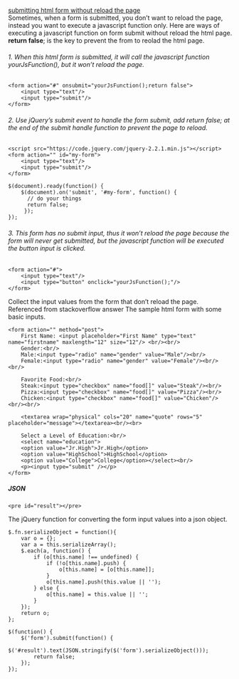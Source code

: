 [submitting html form without reload the page](https://www.codexpedia.com/javascript/submitting-html-form-without-reload-the-page/)  
Sometimes, when a form is submitted, you don’t want to reload the page, instead you want to execute a javascript function only. Here are ways of executing a javascript function on form submit without reload the html page. **return false**; is the key to prevent the from to reolad the html page.

###### 1. When this html form is submitted, it will call the javascript function yourJsFunction(), but it won’t reload the page.

```
<form action="#" onsubmit="yourJsFunction();return false">
    <input type="text"/>
    <input type="submit"/>
</form>
```
###### 2. Use jQuery’s submit event to handle the form submit, add return false; at the end of the submit handle function to prevent the page to reload.

```
<script src="https://code.jquery.com/jquery-2.2.1.min.js"></script>
<form action="" id="my-form">
    <input type="text"/>
    <input type="submit"/>
</form>
```
```
$(document).ready(function() {
    $(document).on('submit', '#my-form', function() {
      // do your things
      return false;
     });
});
```
###### 3. This form has no submit input, thus it won’t reload the page because the form will never get submitted, but the javascript function will be executed the button input is clicked.
```
<form action="#">
    <input type="text"/>
    <input type="button" onclick="yourJsFunction();"/>
</form>
```
Collect the input values from the form that don’t reload the page.
Referenced from stackoverflow answer
The sample html form with some basic inputs.
```
<form action="" method="post">
    First Name: <input placeholder="First Name" type="text" name="firstname" maxlength="12" size="12"/> <br/><br/>
    Gender:<br/>
    Male:<input type="radio" name="gender" value="Male"/><br/>
    Female:<input type="radio" name="gender" value="Female"/><br/><br/>
 
    Favorite Food:<br/>
    Steak:<input type="checkbox" name="food[]" value="Steak"/><br/>
    Pizza:<input type="checkbox" name="food[]" value="Pizza"/><br/>
    Chicken:<input type="checkbox" name="food[]" value="Chicken"/><br/><br/>
 
    <textarea wrap="physical" cols="20" name="quote" rows="5" placeholder="message"></textarea><br/><br>
 
    Select a Level of Education:<br/>
    <select name="education">
    <option value="Jr.High">Jr.High</option>
    <option value="HighSchool">HighSchool</option>
    <option value="College">College</option></select><br/>
    <p><input type="submit" /></p>
</form>
```
##### JSON 
```
<pre id="result"></pre>
```
The jQuery function for converting the form input values into a json object.
```
$.fn.serializeObject = function(){
    var o = {};
    var a = this.serializeArray();
    $.each(a, function() {
        if (o[this.name] !== undefined) {
            if (!o[this.name].push) {
                o[this.name] = [o[this.name]];
            }
            o[this.name].push(this.value || '');
        } else {
            o[this.name] = this.value || '';
        }
    });
    return o;
};
 
$(function() {
    $('form').submit(function() {
        $('#result').text(JSON.stringify($('form').serializeObject()));
        return false;
    });
});
```

